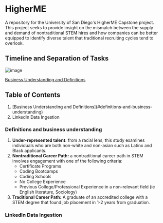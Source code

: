 # HigherME
A repository for the University of San Diego's HigherME Capstone project. This project seeks to provide insight on the mismatch between the supply and demand of nontraditional STEM hires and how companies can be better equipped to identify diverse talent that traditional recruiting cycles tend to overlook.

## Timeline and Separation of Tasks

![image](https://user-images.githubusercontent.com/36943200/176986279-a98c4d81-9912-4310-85b7-fcf47295197a.png)

[Business Understanding and Definitions](#definitions-and-business-understanding)
## Table of Contents 
<ol>
  <li>[Business Understanding and Definitions](#definitions-and-business-understanding)</li> 
  <li>LinkedIn Data Ingestion</li> 
</ol>

### Definitions and business understanding
<ol>
  <li><b>Under-represented talent:</b> from a racial lens, this study examines individuals who are both non-white and non-asian such as Latino and Black applicants.</li>
  <li><b>Nontraditional Career Path:</b> a nontraditional career path in STEM involves engagement with one of the following criteria:
    <ul>
      <li>Certificate Programs</li>
      <li>Coding Bootcamps</li>
      <li>Coding Schools</li>
      <li>No College Experience</li>
      <li>Previous College/Professional Experience in a non-relevant field (ie English literature, Sociology)</li>
    </ul>
  </li>
  <li><b>Traditional Career Path:</b> A graduate of an accredited college with a STEM degree that found job placement in 1-2 years from graduation.</li>
</ol>

### LinkedIn Data Ingestion 
